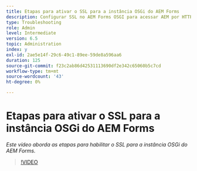 ```yaml
---
title: Etapas para ativar o SSL para a instância OSGi do AEM Forms
description: Configurar SSL no AEM Forms OSGI para acessar AEM por HTTPS
type: Troubleshooting
role: Admin
level: Intermediate
version: 6.5
topic: Administration
index: y
exl-id: 2ae5e14f-29c6-49c1-89ee-59de8a596aa6
duration: 125
source-git-commit: f23c2ab86d42531113690df2e342c65060b5c7cd
workflow-type: tm+mt
source-wordcount: '43'
ht-degree: 0%

---
```


# Etapas para ativar o SSL para a instância OSGi do AEM Forms

*Este vídeo aborda as etapas para habilitar o SSL para a instância OSGi do AEM Forms.*

>[!VIDEO](https://video.tv.adobe.com/v/335524?quality=12&learn=on)
